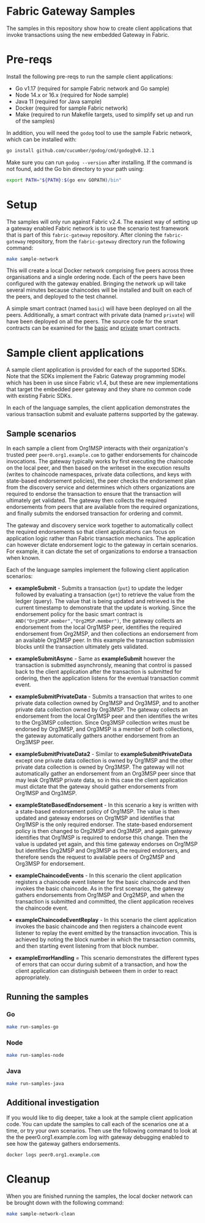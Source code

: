 # Fabric Gateway Samples

The samples in this repository show how to create client applications that invoke transactions using the new embedded
Gateway in Fabric.

# Pre-reqs

Install the following pre-reqs to run the sample client applications:

- Go v1.17 (required for sample Fabric network and Go sample)
- Node 14.x or 16.x (required for Node sample)
- Java 11 (required for Java sample)
- Docker (required for sample Fabric network)
- Make (required to run Makefile targets, used to simplify set up and run of the samples)

In addition, you will need the `godog` tool to use the sample Fabric network, which can be installed with:

```sh
go install github.com/cucumber/godog/cmd/godog@v0.12.1
```

Make sure you can run `godog --version` after installing. If the command is not found, add the Go bin directory to your
path using:

```sh
export PATH="${PATH}:$(go env GOPATH)/bin"
```

# Setup

The samples will only run against Fabric v2.4. The easiest way of setting up a gateway enabled Fabric network is to use
the scenario test framework that is part of this `fabric-gateway` repository. After cloning the `fabric-gateway`
repository, from the `fabric-gateway` directory run the following command:

```sh
make sample-network
```

This will create a local Docker network comprising five peers across three organisations and a single ordering node.
Each of the peers have been configured with the gateway enabled. Bringing the network up will take several minutes
because chaincodes will be installed and built on each of the peers, and deployed to the test channel.

A simple smart contract (named `basic`) will have been deployed on all the peers. Additionally, a smart contract with
private data (named `private`) will have been deployed on all the peers. The source code for the smart contracts can be
examined for the [basic](https://github.com/hyperledger/fabric-gateway/blob/main/scenario/fixtures/chaincode/golang/basic/main.go)
and [private](https://github.com/hyperledger/fabric-gateway/blob/main/scenario/fixtures/chaincode/golang/private/private.go)
smart contracts.

# Sample client applications

A sample client application is provided for each of the supported SDKs. Note that the SDKs implement the Fabric Gateway
programming model which has been in use since Fabric v1.4, but these are new implementations that target the embedded
peer gateway and they share no common code with existing Fabric SDKs.

In each of the language samples, the client application demonstrates the various transaction submit and evaluate
patterns supported by the gateway.

## Sample scenarios

In each sample a client from Org1MSP interacts with their organization's trusted peer `peer0.org1.example.com` to
gather endorsements for chaincode invocations. The gateway typically works by first executing the chaincode on the
local peer, and then based on the writeset in the execution results (writes to chaincode namespaces, private data
collections, and keys with state-based endorsement policies), the peer checks the endorsement plan from the discovery
service and determines which others organizations are required to endorse the transaction to ensure that the
transaction will ultimately get validated. The gateway then collects the required endorsements from peers that are
available from the required organizations, and finally submits the endorsed transaction for ordering and commit.

The gateway and discovery service work together to automatically collect the required endorsements so that client
applications can focus on application logic rather than Fabric transaction mechanics. The application can however
dictate endorsement logic to the gateway in certain scenarios. For example, it can dictate the set of organizations to
endorse a transaction when known.

Each of the language samples implement the following client application scenarios:

* **exampleSubmit** - Submits a transaction (`put`) to update the ledger followed by
  evaluating a transaction (`get`) to retrieve the value from the ledger (query).
  The value that is being updated and retrieved is the current timestamp to demonstrate that the update is working.
  Since the endorsement policy for the basic smart contract is `AND("Org1MSP.member","Org2MSP.member")`,
  the gateway collects an endorsement from the local Org1MSP peer, identifies the required endorsement
  from Org2MSP, and then collections an endorsement from an available Org2MSP peer.
  In this example the transaction submission blocks until the transaction ultimately gets validated.

* **exampleSubmitAsync** - Same as **exampleSubmit** however the transaction is submitted asynchronsly,
  meaning that control is passed back to the client application after the transaction is submitted for ordering,
  then the application listens for the eventual transaction commit event.

* **exampleSubmitPrivateData** - Submits a transaction that writes to one private data collection
  owned by Org1MSP and Org3MSP, and to another private data collection owned by Org3MSP.
  The gateway collects an endorsement from the local Org1MSP peer and
  then identifies the writes to the Org3MSP collection. Since Org3MSP collection writes must
  be endorsed by Org3MSP, and Org3MSP is a member of both collections, the gateway automatically gathers
  another endorsement from an Org3MSP peer.

* **exampleSubmitPrivateData2** - Similar to **exampleSubmitPrivateData** except one private data collection
  is owned by Org1MSP and the other private data collection is owned by Org3MSP. The gateway will
  not automatically gather an endorsement from an Org3MSP peer since that may leak Org1MSP
  private data, so in this case the client application must dictate that the gateway should
  gather endorsements from Org1MSP and Org3MSP.

* **exampleStateBasedEndorsement** - In this scenario a key is written with a state-based endorsement
  policy of Org1MSP. The value is then updated and gateway endorses on Org1MSP and identifies that Org1MSP
  is the only required endorser. The state-based endorsement policy is then changed to Org2MSP and
  Org3MSP, and again gateway identifies that Org1MSP is required to endorse this change. Then the value
  is updated yet again, and this time gateway endorses on Org1MSP but identifies Org2MSP and Org3MSP
  as the required endorsers, and therefore sends the request to available peers of Org2MSP and Org3MSP for endorsement.

* **exampleChaincodeEvents** - In this scenario the client application registers a chaincode
  event listener for the basic chaincode and then invokes the basic chaincode. As in the
  first scenarios, the gateway gathers endorsements from Org1MSP and Org2MSP, and when
  the transaction is submitted and committed, the client application receives the chaincode event.

* **exampleChaincodeEventReplay** - In this scenario the client application invokes the basic chaincode and then
  registers a chaincode event listener to replay the event emitted by the transaction invocation. This is achieved by
  noting the block number in which the transaction commits, and then starting event listening from that block number.

* **exampleErrorHandling** = This scenario demonstrates the different types of errors that can occur during submit of
  a transaction, and how the client application can distinguish between them in order to react appropriately.

## Running the samples

### Go

```sh
make run-samples-go
```

### Node

```sh
make run-samples-node
```

### Java

```sh
make run-samples-java
```

## Additional investigation

If you would like to dig deeper, take a look at the sample client application code.
You can update the samples to call each of the scenarios one at a time, or
try your own scenarios. Then use the following command to look at the
the peer0.org1.example.com log with gateway debugging enabled to see
how the gateway gathers endorsements.

```
docker logs peer0.org1.example.com
```

# Cleanup

When you are finished running the samples, the local docker network can be brought down with the following command:

```sh
make sample-network-clean
```
